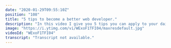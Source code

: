 ```yaml
---
date: "2020-01-29T09:55:10Z"
position: "108"
title: "5 tips to become a better web developer."
description: "In this video I give you 5 tips you can apply to your daily work to a become a better developer. The tips are relatively easy to understand but take some effort to master. However, they can truly change your career! They sure changed mine for the better.\n\nFunny thing is: these tips have little to do with programming itself. Next to producing code, advancing your career is mostly done by having the right attitude, soft skills and taking responsibility for your work.\n\nI do a conference talk about this subject called Team First. Read more about that here: https://timbenniks.nl/writings/team-first/\n\n00:00 Introduction\n01:10 Helicopter view.\n05:15 Motivation.\n09:15 take decisions on intuition. Ask for forgiveness later.\n10:28 Champion subjects you like.\n12:17 Be pragmatic.\n\nPrevious video: https://youtu.be/H7qmArrblw8\n\nFollow me here:\nWebsite: https://timbenniks.nl/\nTwitter: https://twitter.com/timbenniks\nGithub: https://github.com/timbenniks"
image: "https://i.ytimg.com/vi/WExoF1TFI04/maxresdefault.jpg"
videoId: "WExoF1TFI04"
transcript: "Transcript not available."
---
```



